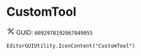 # CustomTool
![](/img/CustomTool.png)
GUID: `6092978192067049055`
```
EditorGUIUtility.IconContent("CustomTool")
```
